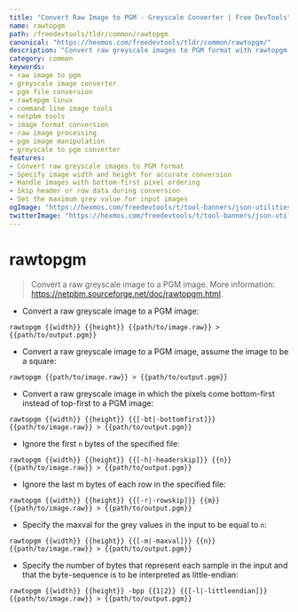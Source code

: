 ```yaml
---
title: "Convert Raw Image to PGM - Greyscale Converter | Free DevTools"
name: rawtopgm
path: /freedevtools/tldr/common/rawtopgm
canonical: "https://hexmos.com/freedevtools/tldr/common/rawtopgm/"
description: "Convert raw greyscale images to PGM format with rawtopgm. Efficiently process and manage image file conversions using command line. Free online tool, no registration required."
category: common
keywords:
- raw image to pgm
- greyscale image converter
- pgm file conversion
- rawtopgm linux
- command line image tools
- netpbm tools
- image format conversion
- raw image processing
- pgm image manipulation
- greyscale to pgm converter
features:
- Convert raw greyscale images to PGM format
- Specify image width and height for accurate conversion
- Handle images with bottom-first pixel ordering
- Skip header or row data during conversion
- Set the maximum grey value for input images
ogImage: "https://hexmos.com/freedevtools/t/tool-banners/json-utilities-banner.png"
twitterImage: "https://hexmos.com/freedevtools/t/tool-banners/json-utilities-banner.png"
---
```


# rawtopgm

> Convert a raw greyscale image to a PGM image.
> More information: <https://netpbm.sourceforge.net/doc/rawtopgm.html>.

- Convert a raw greyscale image to a PGM image:

`rawtopgm {{width}} {{height}} {{path/to/image.raw}} > {{path/to/output.pgm}}`

- Convert a raw greyscale image to a PGM image, assume the image to be a square:

`rawtopgm {{path/to/image.raw}} > {{path/to/output.pgm}}`

- Convert a raw greyscale image in which the pixels come bottom-first instead of top-first to a PGM image:

`rawtopgm {{width}} {{height}} {{[-bt|-bottomfirst]}} {{path/to/image.raw}} > {{path/to/output.pgm}}`

- Ignore the first `n` bytes of the specified file:

`rawtopgm {{width}} {{height}} {{[-h|-headerskip]}} {{n}} {{path/to/image.raw}} > {{path/to/output.pgm}}`

- Ignore the last m bytes of each row in the specified file:

`rawtopgm {{width}} {{height}} {{[-r|-rowskip]}} {{m}} {{path/to/image.raw}} > {{path/to/output.pgm}}`

- Specify the maxval for the grey values in the input to be equal to `n`:

`rawtopgm {{width}} {{height}} {{[-m|-maxval]}} {{n}} {{path/to/image.raw}} > {{path/to/output.pgm}}`

- Specify the number of bytes that represent each sample in the input and that the byte-sequence is to be interpreted as little-endian:

`rawtopgm {{width}} {{height}} -bpp {{1|2}} {{[-l|-littleendian]}} {{path/to/image.raw}} > {{path/to/output.pgm}}`
